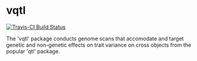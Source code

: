 # vqtl

[![Travis-CI Build Status](https://travis-ci.org/rcorty/vqtl.svg?branch=master)](https://travis-ci.org/rcorty/vqtl)

The 'vqtl' package conducts genome scans that accomodate and target genetic and non-genetic effects on trait variance on cross objects from the popular 'qtl' package.
